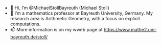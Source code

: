 - 👋 Hi, I’m @MichaelStollBayreuth (Michael Stoll)
- 👀 I’m a mathematics professor at Bayreuth University, Germany. My research area is Arithmetic Geometry, with a focus on explicit computations.
- 📫 More information is on my wweb page at https://www.mathe2.uni-bayreuth.de/stoll/

<!---
MichaelStollBayreuth/MichaelStollBayreuth is a ✨ special ✨ repository because its `README.md` (this file) appears on your GitHub profile.
You can click the Preview link to take a look at your changes.
--->
